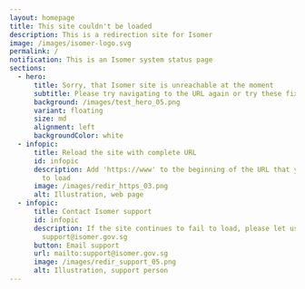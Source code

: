 ```yaml
---
layout: homepage
title: This site couldn't be loaded
description: This is a redirection site for Isomer
image: /images/isomer-logo.svg
permalink: /
notification: This is an Isomer system status page
sections:
  - hero:
      title: Sorry, that Isomer site is unreachable at the moment
      subtitle: Please try navigating to the URL again or try these fixes below
      background: /images/test_hero_05.png
      variant: floating
      size: md
      alignment: left
      backgroundColor: white
  - infopic:
      title: Reload the site with complete URL
      id: infopic
      description: Add 'https://www' to the beginning of the URL that you were trying
        to load
      image: /images/redir_https_03.png
      alt: Illustration, web page
  - infopic:
      title: Contact Isomer support
      id: infopic
      description: If the site continues to fail to load, please let us know at
        support@isomer.gov.sg
      button: Email support
      url: mailto:support@isomer.gov.sg
      image: /images/redir_support_05.png
      alt: Illustration, support person
---
```

